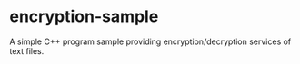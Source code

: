# encryption-sample
A simple C++ program sample providing encryption/decryption services of text files.
